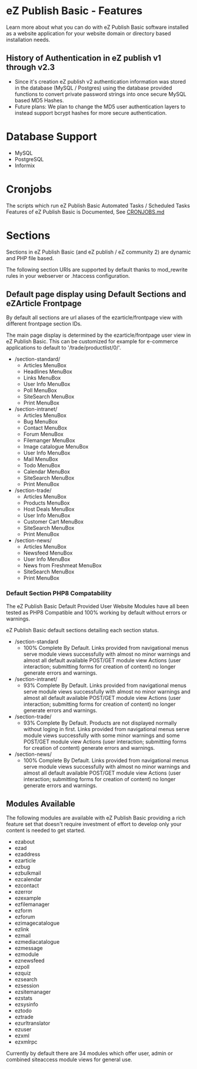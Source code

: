 # eZ Publish Basic - Features

Learn more about what you can do with eZ Publish Basic software installed as a website application for your website domain or directory based installation needs.

## History of Authentication in eZ publish v1 through v2.3

- Since it's creation eZ publish v2 authentication information was stored in the database (MySQL / Postgres) using the database provided functions to convert private password strings into once secure MySQL based MD5 Hashes.
- Future plans: We plan to change the MD5 user authentication layers to instead support bcrypt hashes for more secure authentication.

# Database Support

- MySQL
- PostgreSQL
- Informix

# Cronjobs

The scripts which run eZ Publish Basic Automated Tasks / Scheduled Tasks Features of eZ Publish Basic is Documented, See [CRONJOBS.md](CRONJOBS.md)

# Sections

Sections in eZ Publish Basic (and eZ publish / eZ community 2) are dynamic and PHP file based.

The following section URIs are supported by default thanks to mod_rewrite rules in your webserver or .htaccess configuration.

## Default page display using Default Sections and eZArticle Frontpage

By default all sections are url aliases of the ezarticle/frontpage view with different frontpage section IDs.

The main page display is determined by the ezarticle/frontpage user view in eZ Publish Basic. This can be customized for example for e-commerce applications to default to '/trade/productlist/0/'.

- /section-standard/
    - Articles MenuBox
    - Headlines MenuBox
    - Links MenuBox
    - User Info MenuBox
    - Poll MenuBox
    - SiteSearch MenuBox
    - Print MenuBox
- /section-intranet/
    - Articles MenuBox
    - Bug MenuBox
    - Contact MenuBox
    - Forum MenuBox
    - Filemanger MenuBox
    - Image catalogue MenuBox
    - User Info MenuBox
    - Mail MenuBox
    - Todo MenuBox
    - Calendar MenuBox
    - SiteSearch MenuBox
    - Print MenuBox
- /section-trade/
    - Articles MenuBox
    - Products MenuBox
    - Host Deals MenuBox
    - User Info MenuBox
    - Customer Cart MenuBox
    - SiteSearch MenuBox
    - Print MenuBox
- /section-news/
    - Articles MenuBox
    - Newsfeed MenuBox
    - User Info MenuBox
    - News from Freshmeat MenuBox
    - SiteSearch MenuBox
    - Print MenuBox

### Default Section PHP8 Compatability

The eZ Publish Basic Default Provided User Website Modules have all been tested as PHP8 Compatible and 100% working by default without errors or warnings.

eZ Publish Basic default sections detailing each section status.

- /section-standard
    - 100% Complete By Default. Links provided from navigational menus serve module views successfully with almost no minor warnings and almost all default available POST/GET module view Actions (user interaction; submitting forms for creation of content) no longer generate errors and warnings.
- /section-intranet/
    - 93% Complete By Default. Links provided from navigational menus serve module views successfully with almost no minor warnings and almost all default available POST/GET module view Actions (user interaction; submitting forms for creation of content) no longer generate errors and warnings.
- /section-trade/
    - 93% Complete By Default. Products are not displayed normally without loging in first. Links provided from navigational menus serve module views successfully with some minor warnings and some POST/GET module view Actions (user interaction; submitting forms for creation of content) generate errors and warnings.
- /section-news/
    - 100% Complete By Default. Links provided from navigational menus serve module views successfully with almost no minor warnings and almost all default available POST/GET module view Actions (user interaction; submitting forms for creation of content) no longer generate errors and warnings.


## Modules Available

The following modules are available with eZ Publish Basic providing a rich feature set that doesn't require investment of effort to develop only your content is needed to get started.

- ezabout
- ezad
- ezaddress
- ezarticle
- ezbug
- ezbulkmail
- ezcalendar
- ezcontact
- ezerror
- ezexample
- ezfilemanager
- ezform
- ezforum
- ezimagecatalogue
- ezlink
- ezmail
- ezmediacatalogue
- ezmessage
- ezmodule
- eznewsfeed
- ezpoll
- ezquiz
- ezsearch
- ezsession
- ezsitemanager
- ezstats
- ezsysinfo
- eztodo
- eztrade
- ezurltranslator
- ezuser
- ezxml
- ezxmlrpc

Currently by default there are 34 modules which offer user, admin or combined siteaccess module views for general use.
